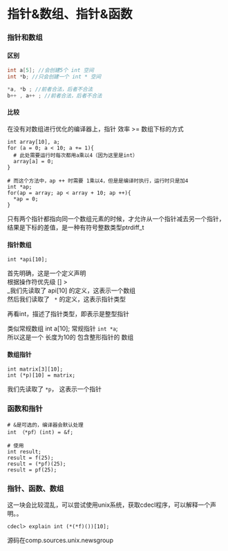 # 指针&数组、指针&函数

### 指针和数组

#### 区别

```c
int a[5]; //会创建5个 int 空间
int *b; //只会创建一个 int * 空间

*a, *b ; //前者合法，后者不合法
b++ , a++ ; //前者合法，后者不合法
```

#### 比较

在没有对数组进行优化的编译器上，指针 效率 &gt;= 数组下标的方式

```text
int array[10], a;
for (a = 0; a < 10; a += 1){
  # 此处需要运行时每次都用a乘以4（因为这里是int）
  array[a] = 0;
}

# 而这个方法中，ap ++ 时需要 1乘以4，但是是编译时执行，运行时只是加4
int *ap;
for(ap = array; ap < array + 10; ap ++){
  *ap = 0;
}
```

只有两个指针都指向同一个数组元素的时候，才允许从一个指针减去另一个指针，结果是下标的差值，是一种有符号整数类型ptrdiff\_t

#### 指针数组

```text
int *api[10];
```

首先明确，这是一个定义声明  
根据操作符优先级 \[\] &gt;   
_我们先读取了 api\[10\] 的定义，这表示一个数组  
然后我们读取了 ` *`  的定义，这表示指针类型

再看int，描述了指针类型，即表示是整型指针

类似常规数组 int a\[10\]; 常规指针 `int *a`;  
所以这是一个 长度为10的 包含整形指针的 数组

#### 数组指针

```text
int matrix[3][10];  
int (*p)[10] = matrix;
```

我们先读取了 `*p`， 这表示一个指针

### 函数和指针

```text
# &是可选的，编译器会默认处理  
int （*pf）(int) = &f;

# 使用
int result;
result = f(25);
result = (*pf)(25);
result = pf(25);
```

### 指针、函数、数组

这一块会比较混乱，可以尝试使用unix系统，获取cdecl程序，可以解释一个声明。。

```text
cdecl> explain int (*(*f)())[10];
```

源码在comp.sources.unix.newsgroup
